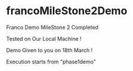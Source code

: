 # francoMileStone2Demo
Franco Demo MileStone 2 Completed

Tested on Our Local Machine !

Demo Given to you on 18th March !

Execution starts from "phase1demo"
